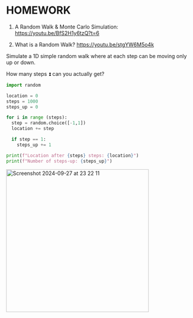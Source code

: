 # HOMEWORK

1. A Random Walk & Monte Carlo Simulation:
https://youtu.be/BfS2H1y6tzQ?t=6

2. What is a Random Walk?
https://youtu.be/stgYW6M5o4k

Simulate a 1D simple random walk where at each step can be moving only up or down. 

How many steps ⏫  can you actually get?


```py
import random

location = 0
steps = 1000
steps_up = 0

for i in range (steps):
  step = random.choice([-1,1])
  location += step

  if step == 1:
    steps_up += 1

print(f"Location after {steps} steps: {location}")
print(f"Number of steps-up: {steps_up}")
```

<img width="385" alt="Screenshot 2024-09-27 at 23 22 11" src="https://github.com/user-attachments/assets/6fd7bc5b-c1f3-46bf-84d0-ebbfb29444e4">

